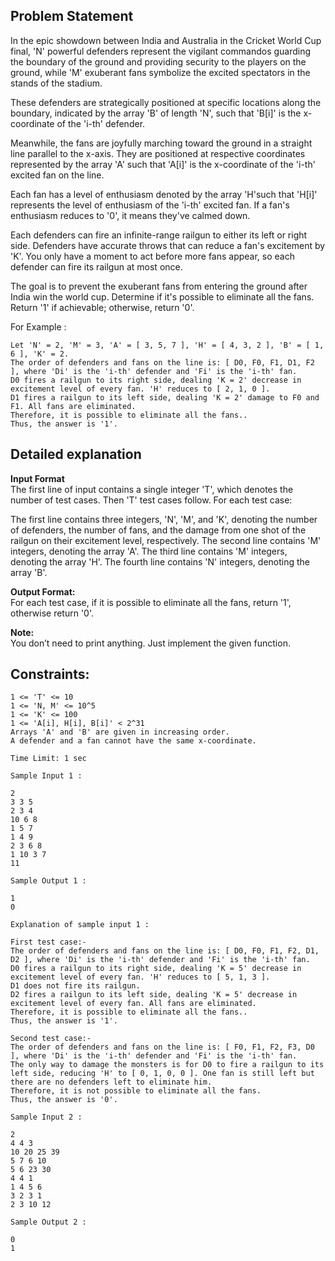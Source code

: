 Problem Statement
-
In the epic showdown between India and Australia in the Cricket World Cup final, 'N' powerful defenders represent the vigilant commandos guarding the boundary of the ground and providing security to the players on the ground, while 'M' exuberant fans symbolize the excited spectators in the stands of the stadium.

These defenders are strategically positioned at specific locations along the boundary, indicated by the array 'B' of length 'N', such that 'B[i]' is the x-coordinate of the 'i-th' defender.

Meanwhile, the fans are joyfully marching toward the ground in a straight line parallel to the x-axis. They are  positioned at respective coordinates represented by the array 'A' such that 'A[i]' is the x-coordinate of the 'i-th' excited fan on the line.

Each fan has a level of enthusiasm denoted by the array 'H'such that 'H[i]' represents the level of enthusiasm of the 'i-th' excited fan. If a fan's enthusiasm reduces to '0', it means they've calmed down.

Each defenders can fire an infinite-range railgun to either its left or right side. Defenders have accurate throws that can reduce a fan's excitement by 'K'. You only have a moment to act before more fans appear, so each defender can fire its railgun at most once.

The goal is to prevent the exuberant fans from entering the ground after India win the world cup. Determine if it's possible to eliminate all the fans. Return '1' if achievable; otherwise, return '0'.

For Example :

```
Let 'N' = 2, 'M' = 3, 'A' = [ 3, 5, 7 ], 'H' = [ 4, 3, 2 ], 'B' = [ 1, 6 ], 'K' = 2.
The order of defenders and fans on the line is: [ D0, F0, F1, D1, F2 ], where 'Di' is the 'i-th' defender and 'Fi' is the 'i-th' fan.
D0 fires a railgun to its right side, dealing 'K = 2' decrease in excitement level of every fan. 'H' reduces to [ 2, 1, 0 ].
D1 fires a railgun to its left side, dealing 'K = 2' damage to F0 and F1. All fans are eliminated.
Therefore, it is possible to eliminate all the fans..
Thus, the answer is '1'.
```


Detailed explanation<br>
-
**Input Format** <br>
The first line of input contains a single integer 'T', which denotes the number of test cases.
Then 'T' test cases follow. For each test case:

The first line contains three integers, 'N', 'M', and 'K', denoting the number of defenders, the number of fans, and the damage from one shot of the railgun on their excitement level, respectively.
The second line contains 'M' integers, denoting the array 'A'.
The third line contains 'M' integers, denoting the array 'H'.
The fourth line contains 'N' integers, denoting the array 'B'.

**Output Format:** <br>
For each test case, if it is possible to eliminate all the fans, return '1', otherwise return '0'.

**Note:** <br>
You don’t need to print anything. Just implement the given function.

Constraints:
-
```
1 <= 'T' <= 10
1 <= 'N, M' <= 10^5
1 <= 'K' <= 100
1 <= 'A[i], H[i], B[i]' < 2^31 
Arrays 'A' and 'B' are given in increasing order.
A defender and a fan cannot have the same x-coordinate.

Time Limit: 1 sec

```

```
Sample Input 1 :

2
3 3 5
2 3 4
10 6 8
1 5 7
1 4 9
2 3 6 8
1 10 3 7
11

Sample Output 1 :

1
0

Explanation of sample input 1 :

First test case:-
The order of defenders and fans on the line is: [ D0, F0, F1, F2, D1, D2 ], where 'Di' is the 'i-th' defender and 'Fi' is the 'i-th' fan.
D0 fires a railgun to its right side, dealing 'K = 5' decrease in excitement level of every fan. 'H' reduces to [ 5, 1, 3 ].
D1 does not fire its railgun.
D2 fires a railgun to its left side, dealing 'K = 5' decrease in excitement level of every fan. All fans are eliminated.
Therefore, it is possible to eliminate all the fans..
Thus, the answer is '1'.

Second test case:-
The order of defenders and fans on the line is: [ F0, F1, F2, F3, D0 ], where 'Di' is the 'i-th' defender and 'Fi' is the 'i-th' fan.
The only way to damage the monsters is for D0 to fire a railgun to its left side, reducing 'H' to [ 0, 1, 0, 0 ]. One fan is still left but there are no defenders left to eliminate him.
Therefore, it is not possible to eliminate all the fans.
Thus, the answer is '0'.

Sample Input 2 :

2
4 4 3
10 20 25 39
5 7 6 10
5 6 23 30
4 4 1
1 4 5 6
3 2 3 1
2 3 10 12

Sample Output 2 :

0
1
```

